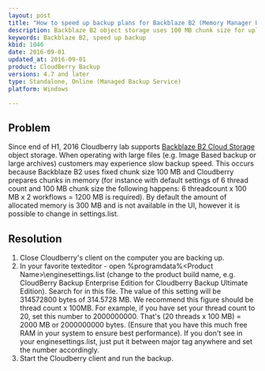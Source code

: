 ```yaml
---
layout: post
title: "How to speed up backup plans for Backblaze B2 (Memory Manager Usage)"
description: Backblaze B2 object storage uses 100 MB chunk size for upload large objects, what can cause slow speed for sizes larger 100Mb or lots of files at the same time.
keywords: Backblaze B2, speed up backup
kbid: 1046
date: 2016-09-01
updated_at: 2016-09-01
product: CloudBerry Backup
versions: 4.7 and later
type: Standalone, Online (Managed Backup Service)
platform: Windows

---
```

## Problem

Since end of H1, 2016 Cloudberry lab supports [Backblaze B2 Cloud Storage][7d0281d4] object storage. When operating with large files (e.g. Image Based backup or large archives) customers may experience slow backup speed. This occurs because Backblaze B2 uses fixed chunk size 100 MB and Cloudberry prepares chunks in memory (for instance with default settings of 6 thread count and 100 MB chunk size the following happens: 6 threadcount x 100 MB x 2 workflows = 1200 MB is required). By default the amount of allocated memory is 300 MB and is not available in the UI, however it is possible to change in settings.list.

  [7d0281d4]: https://www.backblaze.com/b2/cloud-storage.html "Backblack B2 Cloud storage"

## Resolution

1. Close Cloudberry's client on the computer you are backing up.
2. In your favorite texteditor - open %programdata%\<Product Name>\enginesettings.list (change <Product Name> to the product build name, e.g. CloudBerry Backup Enterprise Edition for Cloudberry Backup Ultimate Edition). Search for <MemoryManagerMaxMemoryUsage> in this file. The value of this setting will be 314572800 bytes of 314.5728 MB. We recommend this figure should be thread count x 100MB. For example, if you have set your thread count to 20, set this number to 2000000000. That's (20 threads x 100 MB) = 2000 MB or 2000000000 bytes. (Ensure that you have this much free RAM in your system to ensure best performance). If you don't see <MemoryManagerMaxMemoryUsage> in your enginesettings.list, just put it between major tag <EngineSettings> anywhere and set the number accordingly.
3. Start the Cloudberry client and run the backup.
